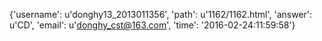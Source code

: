 {'username': u'donghy13_2013011356', 'path': u'1162/1162.html', 'answer': u'CD', 'email': u'donghy_cst@163.com', 'time': '2016-02-24:11:59:58'}